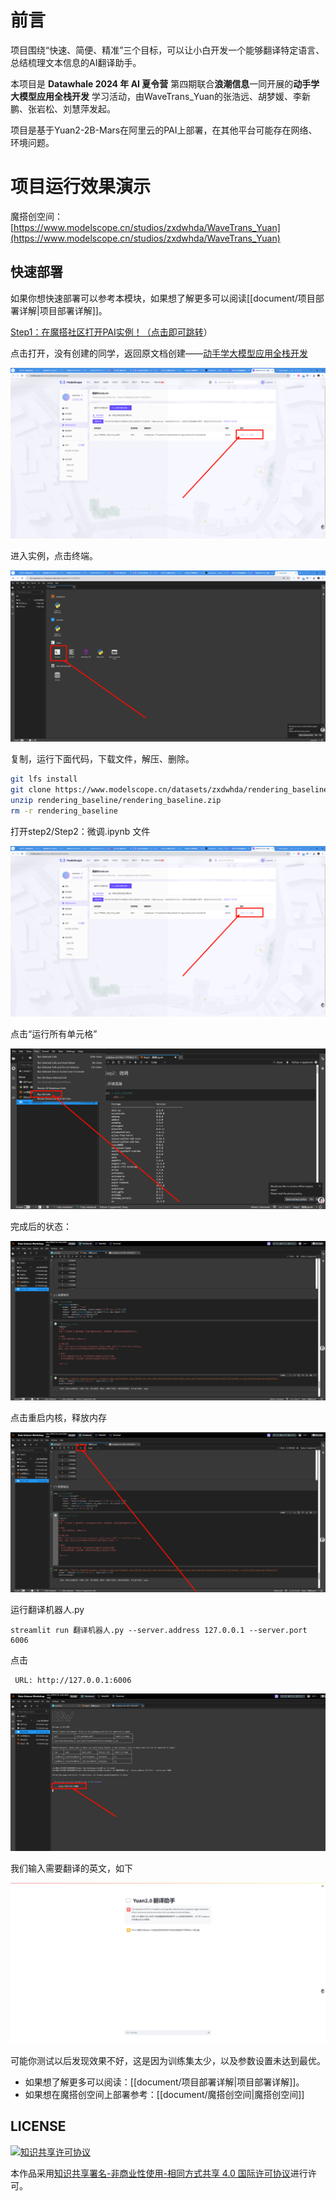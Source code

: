 # 前言

项目围绕“快速、简便、精准”三个目标，可以让小白开发一个能够翻译特定语言、总结梳理文本信息的AI翻译助手。

本项目是 **Datawhale 2024 年 AI 夏令营** 第四期联合**浪潮信息**一同开展的**动手学大模型应用全栈开发** 学习活动，由WaveTrans_Yuan的张浩远、胡梦媛、李新鹏、张岩松、刘慧萍发起。

项目是基于Yuan2-2B-Mars在阿里云的PAI上部署，在其他平台可能存在网络、环境问题。

# 项目运行效果演示

魔搭创空间：[https://www.modelscope.cn/studios/zxdwhda/WaveTrans_Yuan](https://www.modelscope.cn/studios/zxdwhda/WaveTrans_Yuan)

## 快速部署

如果你想快速部署可以参考本模块，如果想了解更多可以阅读[[document/项目部署详解|项目部署详解]]。

[Step1：在魔搭社区打开PAI实例！（点击即可跳转](https://www.modelscope.cn/my/mynotebook/authorization)）

点击打开，没有创建的同学，返回原文档创建——[动手学大模型应用全栈开发](https://datawhaler.feishu.cn/wiki/XJA9w5be6iiSDLk58LvcKhZvngh)

![p](./Image/Pasted%20image%2020240821161032.png)

进入实例，点击终端。

![png](./Image/Pasted%20image%2020240821161043.png)

复制，运行下面代码，下载文件，解压、删除。

```Bash
git lfs install
git clone https://www.modelscope.cn/datasets/zxdwhda/rendering_baseline.git
unzip rendering_baseline/rendering_baseline.zip
rm -r rendering_baseline
```

打开step2/Step2：微调.ipynb 文件

![p](./Image/Pasted%20image%2020240821161032.png)

点击“运行所有单元格”

![png](./Image/Pasted%20image%2020240821161120.png)

完成后的状态：

![png](./Image/Pasted%20image%2020240821161133.png)

点击重启内核，释放内存

![png](./Image/Pasted%20image%2020240821161149.png)

运行翻译机器人.py

```Shell
streamlit run 翻译机器人.py --server.address 127.0.0.1 --server.port 6006
```

点击
 
```Shell
 URL: http://127.0.0.1:6006
```

![png](./Image/Pasted%20image%2020240821161213.png)

我们输入需要翻译的英文，如下

![png](./Image/Pasted%20image%2020240821161226.png)


可能你测试以后发现效果不好，这是因为训练集太少，以及参数设置未达到最优。

- 如果想了解更多可以阅读：[[document/项目部署详解|项目部署详解]]。
- 如果想在魔搭创空间上部署参考：[[document/魔搭创空间|魔搭创空间]]


## LICENSE
<a rel="license" href="http://creativecommons.org/licenses/by-nc-sa/4.0/"><img alt="知识共享许可协议" style="border-width:0" src="https://img.shields.io/badge/license-CC%20BY--NC--SA%204.0-lightgrey" /></a>

本作品采用<a rel="license" href="http://creativecommons.org/licenses/by-nc-sa/4.0/">知识共享署名-非商业性使用-相同方式共享 4.0 国际许可协议</a>进行许可。 
